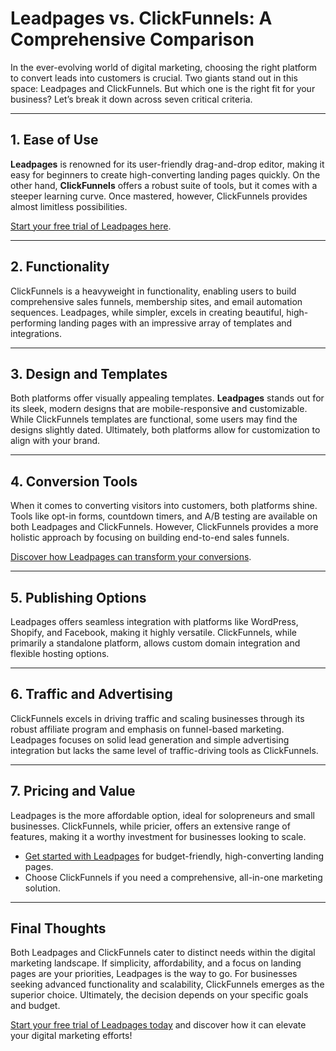 # Leadpages vs. ClickFunnels: A Comprehensive Comparison

In the ever-evolving world of digital marketing, choosing the right platform to convert leads into customers is crucial. Two giants stand out in this space: Leadpages and ClickFunnels. But which one is the right fit for your business? Let’s break it down across seven critical criteria.

---

## 1. Ease of Use

**Leadpages** is renowned for its user-friendly drag-and-drop editor, making it easy for beginners to create high-converting landing pages quickly. On the other hand, **ClickFunnels** offers a robust suite of tools, but it comes with a steeper learning curve. Once mastered, however, ClickFunnels provides almost limitless possibilities.

[Start your free trial of Leadpages here](https://bit.ly/LEadPages).

---

## 2. Functionality

ClickFunnels is a heavyweight in functionality, enabling users to build comprehensive sales funnels, membership sites, and email automation sequences. Leadpages, while simpler, excels in creating beautiful, high-performing landing pages with an impressive array of templates and integrations.

---

## 3. Design and Templates

Both platforms offer visually appealing templates. **Leadpages** stands out for its sleek, modern designs that are mobile-responsive and customizable. While ClickFunnels templates are functional, some users may find the designs slightly dated. Ultimately, both platforms allow for customization to align with your brand.

---

## 4. Conversion Tools

When it comes to converting visitors into customers, both platforms shine. Tools like opt-in forms, countdown timers, and A/B testing are available on both Leadpages and ClickFunnels. However, ClickFunnels provides a more holistic approach by focusing on building end-to-end sales funnels.

[Discover how Leadpages can transform your conversions](https://bit.ly/LEadPages).

---

## 5. Publishing Options

Leadpages offers seamless integration with platforms like WordPress, Shopify, and Facebook, making it highly versatile. ClickFunnels, while primarily a standalone platform, allows custom domain integration and flexible hosting options.

---

## 6. Traffic and Advertising

ClickFunnels excels in driving traffic and scaling businesses through its robust affiliate program and emphasis on funnel-based marketing. Leadpages focuses on solid lead generation and simple advertising integration but lacks the same level of traffic-driving tools as ClickFunnels.

---

## 7. Pricing and Value

Leadpages is the more affordable option, ideal for solopreneurs and small businesses. ClickFunnels, while pricier, offers an extensive range of features, making it a worthy investment for businesses looking to scale.

- [Get started with Leadpages](https://bit.ly/LEadPages) for budget-friendly, high-converting landing pages.
- Choose ClickFunnels if you need a comprehensive, all-in-one marketing solution.

---

## Final Thoughts

Both Leadpages and ClickFunnels cater to distinct needs within the digital marketing landscape. If simplicity, affordability, and a focus on landing pages are your priorities, Leadpages is the way to go. For businesses seeking advanced functionality and scalability, ClickFunnels emerges as the superior choice. Ultimately, the decision depends on your specific goals and budget.

[Start your free trial of Leadpages today](https://bit.ly/LEadPages) and discover how it can elevate your digital marketing efforts!
